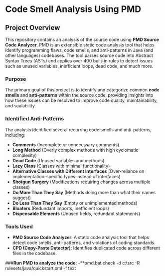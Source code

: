 # Code Smell Analysis Using PMD

## Project Overview

This repository contains an analysis of the source code using **PMD Source Code Analyzer**. PMD is an extensible static code analysis tool that helps identify programming flaws, code smells, and anti-patterns in Java (and other languages) codebases. The tool parses source code into Abstract Syntax Trees (ASTs) and applies over 400 built-in rules to detect issues such as unused variables, inefficient loops, dead code, and much more.

### **Purpose**
The primary goal of this project is to identify and categorize common **code smells** and **anti-patterns** within the source code, providing insights into how these issues can be resolved to improve code quality, maintainability, and scalability.

### **Identified Anti-Patterns**
The analysis identified several recurring code smells and anti-patterns, including:

- **Comments** (Incomplete or unnecessary comments)
- **Long Method** (Overly complex methods with high cyclomatic complexity)
- **Dead Code** (Unused variables and methods)
- **Lazy Class** (Classes with minimal functionality)
- **Alternative Classes with Different Interfaces** (Over-reliance on implementation-specific types instead of interfaces)
- **Shotgun Surgery** (Modifications requiring changes across multiple classes)
- **Do More Than They Say** (Methods doing more than what their names suggest)
- **Do Less Than They Say** (Empty or unimplemented methods)
- **Bloaters** (Redundant imports, inefficient loops)
- **Dispensable Elements** (Unused fields, redundant statements)

### **Tools Used**

- **PMD Source Code Analyzer**: A static code analysis tool that helps detect code smells, anti-patterns, and violations of coding standards.
- **CPD (Copy-Paste Detector)**: Identifies duplicated code across different files in the codebase.

###**Run PMD to analyze the code:**
-**pmd.bat check -d c:\src -R rulesets/java/quickstart.xml -f text
